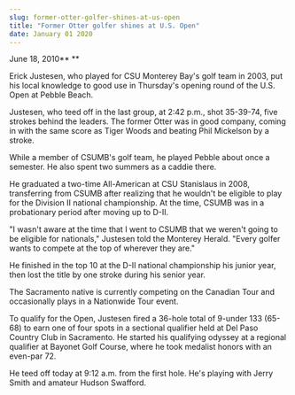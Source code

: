 ```yaml
---
slug: former-otter-golfer-shines-at-us-open
title: "Former Otter golfer shines at U.S. Open"
date: January 01 2020
---
```


 
<p>June 18, 2010** **</p>
<p>
  Erick Justesen, who played for CSU Monterey Bay's golf team in 2003, put his
  local knowledge to good use in Thursday's opening round of the U.S. Open at
  Pebble Beach.
</p>
<p>
  Justesen, who teed off in the last group, at 2:42 p.m., shot 35-39-74, five
  strokes behind the leaders. The former Otter was in good company, coming in
  with the same score as Tiger Woods and beating Phil Mickelson by a stroke.
</p>
<p>
  While a member of CSUMB's golf team, he played Pebble about once a semester.
  He also spent two summers as a caddie there.
</p>
<p>
  He graduated a two-time All-American at CSU Stanislaus in 2008, transferring
  from CSUMB after realizing that he wouldn't be eligible to play for the
  Division II national championship. At the time, CSUMB was in a probationary
  period after moving up to D-II.
</p>
<p>
  "I wasn't aware at the time that I went to CSUMB that we weren't going to be
  eligible for nationals," Justesen told the Monterey Herald. "Every golfer
  wants to compete at the top of wherever they are."
</p>
<p>
  He finished in the top 10 at the D-II national championship his junior year,
  then lost the title by one stroke during his senior year.
</p>
<p>
  The Sacramento native is currently competing on the Canadian Tour and
  occasionally plays in a Nationwide Tour event.
</p>
<p>
  To qualify for the Open, Justesen fired a 36-hole total of 9-under 133 (65-68)
  to earn one of four spots in a sectional qualifier held at Del Paso Country
  Club in Sacramento. He started his qualifying odyssey at a regional qualifier
  at Bayonet Golf Course, where he took medalist honors with an even-par 72.
</p>
<p>
  He teed off today at 9:12 a.m. from the first hole. He's playing with Jerry
  Smith and amateur Hudson Swafford.
</p>
<p></p>
 
